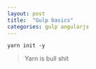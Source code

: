 ```yaml
---
layout: post
title:  "Gulp basics"
categories: gulp angularjs
---
```




```
yarn init -y
```

> Yarn is bull shit